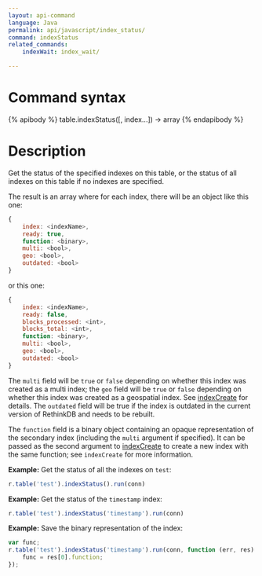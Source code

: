 ```yaml
---
layout: api-command
language: Java
permalink: api/javascript/index_status/
command: indexStatus
related_commands:
    indexWait: index_wait/

---
```


# Command syntax #

{% apibody %}
table.indexStatus([, index...]) &rarr; array
{% endapibody %}

# Description #

Get the status of the specified indexes on this table, or the status
of all indexes on this table if no indexes are specified.

The result is an array where for each index, there will be an object like this one:

```js
{
    index: <indexName>,
    ready: true,
    function: <binary>,
    multi: <bool>,
    geo: <bool>,
    outdated: <bool>
}
```

or this one:

```js
{
    index: <indexName>,
    ready: false,
    blocks_processed: <int>,
    blocks_total: <int>,
    function: <binary>,
    multi: <bool>,
    geo: <bool>,
    outdated: <bool>
}
```

The `multi` field will be `true` or `false` depending on whether this index was created as a multi index; the `geo` field will be `true` or `false` depending on whether this index was created as a geospatial index. See [indexCreate](/api/javascript/index_create/) for details. The `outdated` field will be true if the index is outdated in the current version of RethinkDB and needs to be rebuilt.

The `function` field is a binary object containing an opaque representation of the secondary index (including the `multi` argument if specified). It can be passed as the second argument to [indexCreate](/api/javascript/index_create/) to create a new index with the same function; see `indexCreate` for more information.

__Example:__ Get the status of all the indexes on `test`:

```js
r.table('test').indexStatus().run(conn)
```

__Example:__ Get the status of the `timestamp` index:

```js
r.table('test').indexStatus('timestamp').run(conn)
```

__Example:__ Save the binary representation of the index:

```js
var func;
r.table('test').indexStatus('timestamp').run(conn, function (err, res) {
    func = res[0].function;
});
```
